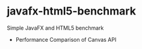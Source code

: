 javafx-html5-benchmark
======================

Simple JavaFX and HTML5 benchmark

* Performance Comparison of Canvas API



